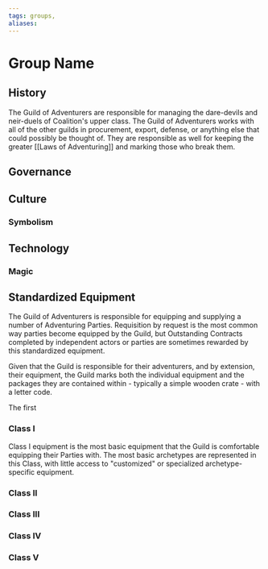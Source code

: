 ```yaml
---
tags: groups, 
aliases:
---
```


# Group Name
## History
The Guild of Adventurers are responsible for managing the dare-devils and neir-duels of Coalition's upper class. The Guild of Adventurers works with all of the other guilds in procurement, export, defense, or anything else that could possibly be thought of. They are responsible as well for keeping the greater [[Laws of Adventuring]] and marking those who break them.
## Governance
## Culture
### Symbolism
## Technology
### Magic
## Standardized Equipment
The Guild of Adventurers is responsible for equipping and supplying a number of Adventuring Parties. Requisition by request is the most common way parties become equipped by the Guild, but Outstanding Contracts completed by independent actors or parties are sometimes rewarded by this standardized equipment.

Given that the Guild is responsible for their adventurers, and by extension, their equipment, the Guild marks both the individual equipment and the packages they are contained within - typically a simple wooden crate - with a letter code.

The first

### Class I
Class I equipment is the most basic equipment that the Guild is comfortable equipping their Parties with. The most basic archetypes are represented in this Class, with little access to "customized" or specialized archetype-specific equipment.

####

### Class II
### Class III
### Class IV
### Class V